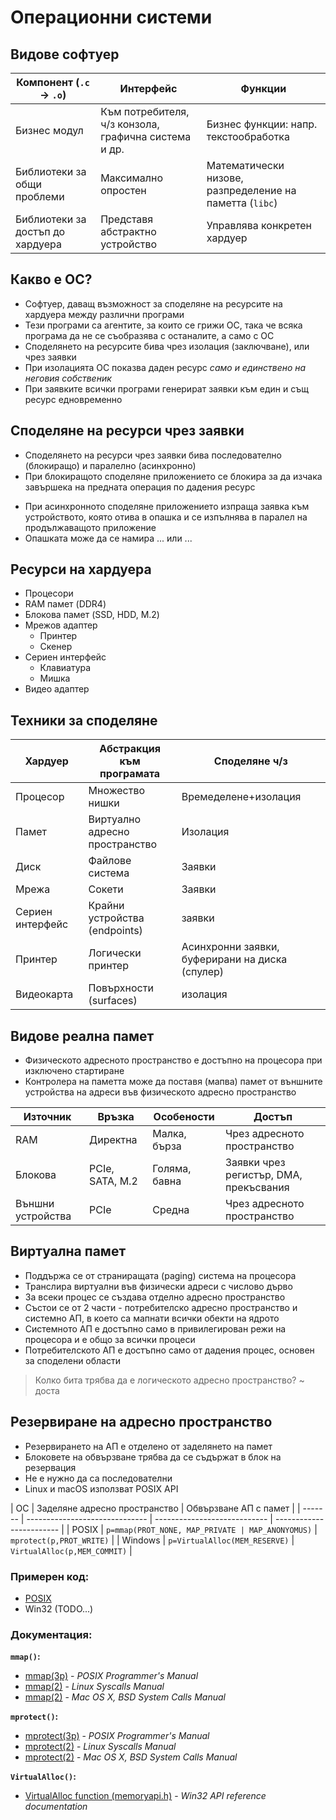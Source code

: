 # Операционни системи

## Видове софтуер

| Компонент (`.c` &rarr; `.o`)     | Интерфейс                                            | Функции                                                 |
| -------------------------------- | ---------------------------------------------------- | ------------------------------------------------------- |
| Бизнес модул                     | Към потребителя, ч/з конзола, графична система и др. | Бизнес функции: напр. текстообработка                   |
| Библиотеки за общи проблеми      | Максимално опростен                                  | Математически низове, разпределение на паметта (`libc`) |
| Библиотеки за достъп до хардуера | Представя абстрактно устройство                      | Управлява конкретен хардуер                             |

## Какво е ОС?

- Софтуер, даващ възможност за споделяне на ресурсите на хардуера между различни програми
- Тези програми са агентите, за които се грижи ОС, така че всяка програма да не се съобразява с останалите, а само с ОС
- Споделянето на ресурсите бива чрез изолация (заключване), или чрез заявки
- При изолацията ОС показва даден ресурс _само и единствено на неговия собственик_
- При заявките всички програми генерират заявки към един и същ ресурс едновременно

## Споделяне на ресурси чрез заявки

- Споделянето на ресурси чрез заявки бива последователно (блокиращо) и паралелно (асинхронно)
- При блокиращото споделяне приложението се блокира за да изчака завършека на предната операция по дадения ресурс
<!-- ПОМОЩ, НЕ ГО ЗАПИСАХ: -->
- При асинхронното споделяне приложението изпраща заявка към устройството, която отива в опашка и се изпълнява в паралел на продължаващото приложение
- Опашката може да се намира ... или ...

## Ресурси на хардуера

- Процесори
- RAM памет (DDR4)
- Блокова памет (SSD, HDD, M.2)
- Мрежов адаптер
  - Принтер
  - Скенер
- Сериен интерфейс
  - Клавиатура
  - Мишка
- Видео адаптер

## Техники за споделяне

| Хардуер          | Абстракция към програмата      | Споделяне ч/з                                   |
| ---------------- | ------------------------------ | ----------------------------------------------- |
| Процесор         | Множество нишки                | Времеделене+изолация                            |
| Памет            | Виртуално адресно пространство | Изолация                                        |
| Диск             | Файлове система                | Заявки                                          |
| Мрежа            | Сокети                         | Заявки                                          |
| Сериен интерфейс | Крайни устройства (endpoints)  | заявки                                          |
| Принтер          | Логически принтер              | Асинхронни заявки, буферирани на диска (спулер) |
| Видеокарта       | Повърхности (surfaces)         | изолация                                        |

## Видове реална памет

- Физическото адресното пространство е достъпно на процесора при изключено стартиране <!-- страниране?? -->
- Контролера на паметта може да поставя (мапва) памет от външните устройства на адреси във физическото адресно пространство

| Източник          | Връзка          | Особености    | Достъп                                 |
| ----------------- | --------------- | ------------- | -------------------------------------- |
| RAM               | Директна        | Малка, бърза  | Чрез адресното пространство            |
| Блокова           | PCIe, SATA, M.2 | Голяма, бавна | Заявки чрез регистър, DMA, прекъсвания |
| Външни устройства | PCIe            | Средна        | Чрез адресното пространство            |

## Виртуална памет

- Поддържа се от страниращата (paging) система на процесора
- Транслира виртуални във физически адреси с числово дърво
- За всеки процес се създава отделно адресно пространство
- Състои се от 2 части - потребителско адресно пространство и системно АП, в което са мапнати всички обекти на ядрото
- Системното АП е достъпно само в привилегирован режи на процесора и е общо за всички процеси
- Потребителското АП е достъпно само от дадения процес, основен за споделени области

> Колко бита трябва да е логическото адресно пространство? ~ доста

## Резервиране на адресно пространство

- Резервирането на АП е отделено от заделянето на памет
- Блоковете на обвързване трябва да се съдържат в блок на резервация
- Не е нужно да са последователни
- Linux и macOS използват POSIX API

| ОС      | Заделяне адресно пространство  | Обвързване АП с памет        |
| ------- | ------------------------------ | ---------------------------- | ------------------------ |
| POSIX   | `p=mmap(PROT_NONE, MAP_PRIVATE | MAP_ANONYOMUS)`              | `mprotect(p,PROT_WRITE)` |
| Windows | `p=VirtualAlloc(MEM_RESERVE)`  | `VirtualAlloc(p,MEM_COMMIT)` |

### Примерен код:

- [POSIX](./adresno_prostranstvo/posix/mem.c)
- Win32 (TODO...)

### Документация:

**`mmap()`:**

- [mmap(3p)](https://man7.org/linux/man-pages/man3/mmap.3p.html) - _POSIX Programmer's Manual_
- [mmap(2)](https://man7.org/linux/man-pages/man2/mmap.2.html) - _Linux Syscalls Manual_
- [mmap(2)](https://developer.apple.com/library/archive/documentation/System/Conceptual/ManPages_iPhoneOS/man2/mmap.2.html) - _Mac OS X, BSD System Calls Manual_

**`mprotect()`:**

- [mprotect(3p)](https://man7.org/linux/man-pages/man3/mprotect.3p.html) - _POSIX Programmer's Manual_
- [mprotect(2)](https://man7.org/linux/man-pages/man2/mprotect.2.html) - _Linux Syscalls Manual_
- [mprotect(2)](https://developer.apple.com/library/archive/documentation/System/Conceptual/ManPages_iPhoneOS/man2/mprotect.2.html) - _Mac OS X, BSD System Calls Manual_

**`VirtualAlloc()`:**

- [VirtualAlloc function (memoryapi.h)](https://learn.microsoft.com/en-us/windows/win32/api/memoryapi/nf-memoryapi-virtualalloc) - _Win32 API reference documentation_
